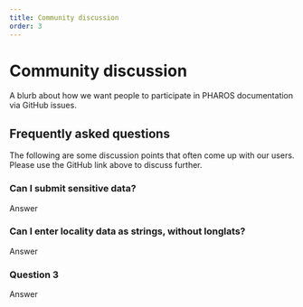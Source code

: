 ```yaml
---
title: Community discussion
order: 3
---
```


# Community discussion

A blurb about how we want people to participate in PHAROS documentation via GitHub issues.

## Frequently asked questions

The following are some discussion points that often come up with our users. Please use the GitHub link above to discuss further. 

### Can I submit sensitive data?

Answer

### Can I enter locality data as strings, without longlats?

Answer

### Question 3

Answer